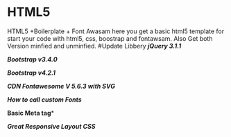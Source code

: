 # HTML5
HTML5 +Boilerplate + Font Awasam 
here you get a basic html5 template for start your code with html5, css, boostrap and fontawsam.
Also Get both Version minfied and unminfied.
#Update Libbery 
***jQuery 3.1.1***

***Bootstrap v3.4.0***

***Bootstrap v4.2.1***

***CDN Fontawesome V 5.6.3 with SVG***

***How to call custom Fonts***

**Basic Meta tag***

***Great Responsive Layout CSS***
